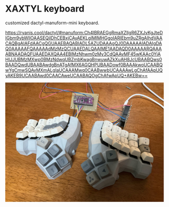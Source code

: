 # XAXTYL keyboard

customized dactyl-manuform-mini keyboard.

<https://ryanis.cool/dactyl/#manuform:Ch4IBRAEGgRmaXZlIgR6ZXJvKgJteDIGbm9ybWllOAASEQiIDhCEBxjCAyAEKLgIMIMHGgoIARIEbm9uZRgAIhdVAACAQBgAIAFdAACgQGUAAEBAQABIADL5AZUDAAAgQJ0DAAAAAIADAIgDAQ0AAAAAFQAAAAAdMzMzQCUAAEDALQAAIME1AADAQD0AAAAARQAAAABNAADAQFUAAEDAXQAA4EBlMzNhwm0zMy3CdQAAvMF45wKAAc0YiAHIJJUBMzMXwp0BMzNdwqUBZmbKwagBnwuwAZkXuAH8JcUBAABQws0BAADQwdUBAABAwdgBnATgAfMX6AGQHPUBAADowf0BAAAkwoUCAABQwYgCmwSQAvMXmALgIaUCAAAMwq0CAABwwbUCAAAAwLgChAfAApUQyAKEB9UCAABAwd0CAACAweUCAABAQOgChAfwApUQ+AKEBw==>

![XAXTYL](xaxtyl.jpg)
